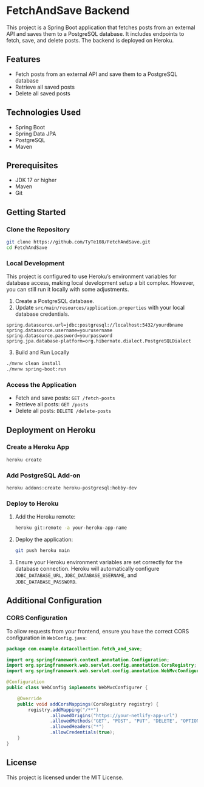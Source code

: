
# FetchAndSave Backend

This project is a Spring Boot application that fetches posts from an external API and saves them to a PostgreSQL database. It includes endpoints to fetch, save, and delete posts. The backend is deployed on Heroku.

## Features

- Fetch posts from an external API and save them to a PostgreSQL database
- Retrieve all saved posts
- Delete all saved posts

## Technologies Used

- Spring Boot
- Spring Data JPA
- PostgreSQL
- Maven

## Prerequisites

- JDK 17 or higher
- Maven
- Git

## Getting Started

### Clone the Repository

```bash
git clone https://github.com/TyTe108/FetchAndSave.git
cd FetchAndSave
```

### Local Development

This project is configured to use Heroku’s environment variables for database access, making local development setup a bit complex. However, you can still run it locally with some adjustments.

1. Create a PostgreSQL database.
2. Update `src/main/resources/application.properties` with your local database credentials.

```properties
spring.datasource.url=jdbc:postgresql://localhost:5432/yourdbname
spring.datasource.username=yourusername
spring.datasource.password=yourpassword
spring.jpa.database-platform=org.hibernate.dialect.PostgreSQLDialect
```

3. Build and Run Locally

```bash
./mvnw clean install
./mvnw spring-boot:run
```

### Access the Application

- Fetch and save posts: `GET /fetch-posts`
- Retrieve all posts: `GET /posts`
- Delete all posts: `DELETE /delete-posts`

## Deployment on Heroku

### Create a Heroku App

```bash
heroku create
```

### Add PostgreSQL Add-on

```bash
heroku addons:create heroku-postgresql:hobby-dev
```

### Deploy to Heroku

1. Add the Heroku remote:

    ```bash
    heroku git:remote -a your-heroku-app-name
    ```

2. Deploy the application:

    ```bash
    git push heroku main
    ```

3. Ensure your Heroku environment variables are set correctly for the database connection. Heroku will automatically configure `JDBC_DATABASE_URL`, `JDBC_DATABASE_USERNAME`, and `JDBC_DATABASE_PASSWORD`.

## Additional Configuration

### CORS Configuration

To allow requests from your frontend, ensure you have the correct CORS configuration in `WebConfig.java`:

```java
package com.example.datacollection.fetch_and_save;

import org.springframework.context.annotation.Configuration;
import org.springframework.web.servlet.config.annotation.CorsRegistry;
import org.springframework.web.servlet.config.annotation.WebMvcConfigurer;

@Configuration
public class WebConfig implements WebMvcConfigurer {

    @Override
    public void addCorsMappings(CorsRegistry registry) {
        registry.addMapping("/**")
                .allowedOrigins("https://your-netlify-app-url")
                .allowedMethods("GET", "POST", "PUT", "DELETE", "OPTIONS")
                .allowedHeaders("*")
                .allowCredentials(true);
    }
}
```

## License

This project is licensed under the MIT License.

